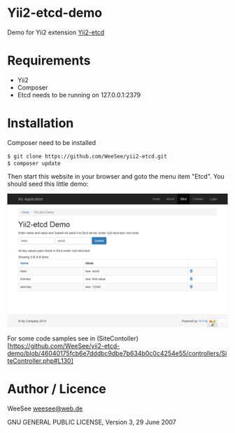 Yii2-etcd-demo
==============

Demo for Yii2 extension [Yii2-etcd](https://github.com/WeeSee/yii2-etcd.git)

# Requirements

* Yii2 
* Composer
* Etcd needs to be running on 127.0.0.1:2379

# Installation

Composer need to be installed

    $ git clone https://github.com/WeeSee/yii2-etcd.git
    $ composer update
   
Then start this website in your browser and goto the menu item "Etcd".
You should seed this little demo:

![Image of Demo](https://github.com/WeeSee/yii2-etcd-demo/blob/master/yii2-etcd-demo.png)

For some code samples see in (SiteContoller)[https://github.com/WeeSee/yii2-etcd-demo/blob/46040175fcb6e7dddbc9dbe7b634b0c0c4254e55/controllers/SiteController.php#L130]
# Author / Licence

WeeSee weesee@web.de

GNU GENERAL PUBLIC LICENSE, Version 3, 29 June 2007